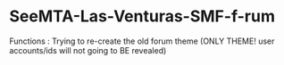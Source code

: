 # SeeMTA-Las-Venturas-SMF-f-rum
Functions :
Trying to re-create the old forum theme (ONLY THEME! user accounts/ids will not going to BE revealed)

